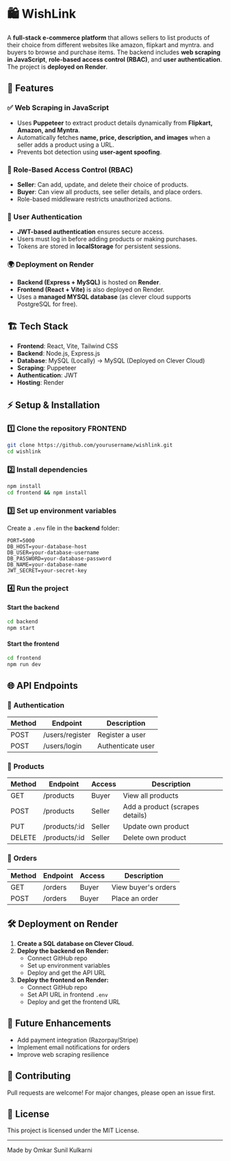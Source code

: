 # 🛍️ WishLink

A **full-stack e-commerce platform** that allows sellers to list products of their choice from different websites like amazon, flipkart and myntra. and buyers to browse and purchase items. The backend includes **web scraping in JavaScript**, **role-based access control (RBAC)**, and **user authentication**. The project is **deployed on Render**.

## 🚀 Features

### ✅ Web Scraping in JavaScript
- Uses **Puppeteer** to extract product details dynamically from **Flipkart, Amazon, and Myntra**.
- Automatically fetches **name, price, description, and images** when a seller adds a product using a URL.
- Prevents bot detection using **user-agent spoofing**.

### 🔐 Role-Based Access Control (RBAC)
- **Seller**: Can add, update, and delete their choice of products.
- **Buyer**: Can view all products, see seller details, and place orders.
- Role-based middleware restricts unauthorized actions.

### 🔑 User Authentication
- **JWT-based authentication** ensures secure access.
- Users must log in before adding products or making purchases.
- Tokens are stored in **localStorage** for persistent sessions.

### 🌍 Deployment on Render
- **Backend (Express + MySQL)** is hosted on **Render**.
- **Frontend (React + Vite)** is also deployed on Render.
- Uses a **managed MYSQL database** (as clever cloud supports PostgreSQL for free).

## 🏗️ Tech Stack
- **Frontend**: React, Vite, Tailwind CSS
- **Backend**: Node.js, Express.js
- **Database**: MySQL (Locally) → MySQL (Deployed on Clever Cloud)
- **Scraping**: Puppeteer
- **Authentication**: JWT
- **Hosting**: Render

## ⚡ Setup & Installation
### 1️⃣ Clone the repository FRONTEND
```bash
git clone https://github.com/yourusername/wishlink.git
cd wishlink
```

### 2️⃣ Install dependencies
```bash
npm install
cd frontend && npm install
```

### 3️⃣ Set up environment variables
Create a `.env` file in the **backend** folder:
```env
PORT=5000
DB_HOST=your-database-host
DB_USER=your-database-username
DB_PASSWORD=your-database-password
DB_NAME=your-database-name
JWT_SECRET=your-secret-key
```

### 4️⃣ Run the project
#### Start the backend
```bash
cd backend
npm start
```

#### Start the frontend
```bash
cd frontend
npm run dev
```

## 🌐 API Endpoints
### 🔹 **Authentication**
| Method | Endpoint      | Description       |
|--------|-------------|------------------|
| POST   | /users/register | Register a user  |
| POST   | /users/login  | Authenticate user |

### 🔹 **Products**
| Method | Endpoint      | Access  | Description  |
|--------|-------------|---------|--------------|
| GET    | /products   | Buyer   | View all products |
| POST   | /products   | Seller  | Add a product (scrapes details) |
| PUT    | /products/:id | Seller | Update own product |
| DELETE | /products/:id | Seller | Delete own product |

### 🔹 **Orders**
| Method | Endpoint       | Access  | Description |
|--------|--------------|---------|-------------|
| GET    | /orders       | Buyer   | View buyer's orders |
| POST   | /orders       | Buyer   | Place an order |

## 🛠️ Deployment on Render
1. **Create a SQL database on Clever Cloud.**
2. **Deploy the backend on Render:**
   - Connect GitHub repo
   - Set up environment variables
   - Deploy and get the API URL
3. **Deploy the frontend on Render:**
   - Connect GitHub repo
   - Set API URL in frontend `.env`
   - Deploy and get the frontend URL

## 🎯 Future Enhancements
- Add payment integration (Razorpay/Stripe)
- Implement email notifications for orders
- Improve web scraping resilience

## 🤝 Contributing
Pull requests are welcome! For major changes, please open an issue first.

## 📜 License
This project is licensed under the MIT License.

---
Made by Omkar Sunil Kulkarni

